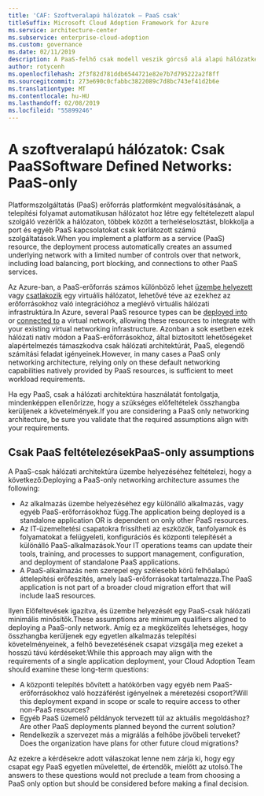 ```yaml
---
title: 'CAF: Szoftveralapú hálózatok – PaaS csak'
titleSuffix: Microsoft Cloud Adoption Framework for Azure
ms.service: architecture-center
ms.subservice: enterprise-cloud-adoption
ms.custom: governance
ms.date: 02/11/2019
description: A PaaS-felhő csak modell veszik górcső alá alapú hálózatkezelési funkció
author: rotycenh
ms.openlocfilehash: 2f3f82d781ddb6544721e82e7b7d795222a2f8ff
ms.sourcegitcommit: 273e690c0cfabbc3822089c7d8bc743ef41d2b6e
ms.translationtype: MT
ms.contentlocale: hu-HU
ms.lasthandoff: 02/08/2019
ms.locfileid: "55899246"
---
```

# <a name="software-defined-networks-paas-only"></a><span data-ttu-id="75727-103">A szoftveralapú hálózatok: Csak PaaS</span><span class="sxs-lookup"><span data-stu-id="75727-103">Software Defined Networks: PaaS-only</span></span>

<span data-ttu-id="75727-104">Platformszolgáltatás (PaaS) erőforrás platformként megvalósításának, a telepítési folyamat automatikusan hálózatot hoz létre egy feltételezett alapul szolgáló vezérlők a hálózaton, többek között a terheléselosztást, blokkolja a port és egyéb PaaS kapcsolatokat csak korlátozott számú szolgáltatások.</span><span class="sxs-lookup"><span data-stu-id="75727-104">When you implement a platform as a service (PaaS) resource, the deployment process automatically creates an assumed underlying network with a limited number of controls over that network, including load balancing, port blocking, and connections to other PaaS services.</span></span>

<span data-ttu-id="75727-105">Az Azure-ban, a PaaS-erőforrás számos különböző lehet [üzembe helyezett](/azure/virtual-network/virtual-network-for-azure-services) vagy [csatlakozik](/azure/virtual-network/virtual-network-service-endpoints-overview) egy virtuális hálózatot, lehetővé téve az ezekhez az erőforrásokhoz való integrációhoz a meglévő virtuális hálózati infrastruktúra.</span><span class="sxs-lookup"><span data-stu-id="75727-105">In Azure, several PaaS resource types can be [deployed into](/azure/virtual-network/virtual-network-for-azure-services) or [connected to](/azure/virtual-network/virtual-network-service-endpoints-overview) a virtual network, allowing these resources to integrate with your existing virtual networking infrastructure.</span></span> <span data-ttu-id="75727-106">Azonban a sok esetben ezek hálózati natív módon a PaaS-erőforrásokhoz, által biztosított lehetőségeket alapértelmezés támaszkodva csak hálózati architektúrát, PaaS, elegendő számítási feladat igényeinek.</span><span class="sxs-lookup"><span data-stu-id="75727-106">However, in many cases a PaaS only networking architecture, relying only on these default networking capabilities natively provided by PaaS resources, is sufficient to meet workload requirements.</span></span>

<span data-ttu-id="75727-107">Ha egy PaaS, csak a hálózati architektúra használatát fontolgatja, mindenképpen ellenőrizze, hogy a szükséges előfeltételek összhangba kerüljenek a követelmények.</span><span class="sxs-lookup"><span data-stu-id="75727-107">If you are considering a PaaS only networking architecture, be sure you validate that the required assumptions align with your requirements.</span></span>

## <a name="paas-only-assumptions"></a><span data-ttu-id="75727-108">Csak PaaS feltételezések</span><span class="sxs-lookup"><span data-stu-id="75727-108">PaaS-only assumptions</span></span>

<span data-ttu-id="75727-109">A PaaS-csak hálózati architektúra üzembe helyezéséhez feltételezi, hogy a következő:</span><span class="sxs-lookup"><span data-stu-id="75727-109">Deploying a PaaS-only networking architecture assumes the following:</span></span>

- <span data-ttu-id="75727-110">Az alkalmazás üzembe helyezéséhez egy különálló alkalmazás, vagy egyéb PaaS-erőforrásokhoz függ.</span><span class="sxs-lookup"><span data-stu-id="75727-110">The application being deployed is a standalone application OR is dependent on only other PaaS resources.</span></span>
- <span data-ttu-id="75727-111">Az IT-üzemeltetési csapatokra frissítheti az eszközök, tanfolyamok és folyamatokat a felügyeleti, konfigurációs és központi telepítését a különálló PaaS-alkalmazások.</span><span class="sxs-lookup"><span data-stu-id="75727-111">Your IT operations teams can update their tools, training, and processes to support management, configuration, and deployment of standalone PaaS applications.</span></span>
- <span data-ttu-id="75727-112">A PaaS-alkalmazás nem szerepel egy szélesebb körű felhőalapú áttelepítési erőfeszítés, amely IaaS-erőforrásokat tartalmazza.</span><span class="sxs-lookup"><span data-stu-id="75727-112">The PaaS application is not part of a broader cloud migration effort that will include IaaS resources.</span></span>

<span data-ttu-id="75727-113">Ilyen Előfeltevések igazítva, és üzembe helyezését egy PaaS-csak hálózati minimális minősítők.</span><span class="sxs-lookup"><span data-stu-id="75727-113">These assumptions are minimum qualifiers aligned to deploying a PaaS-only network.</span></span> <span data-ttu-id="75727-114">Amíg ez a megközelítés lehetséges, hogy összhangba kerüljenek egy egyetlen alkalmazás telepítési követelményeinek, a felhő bevezetésének csapat vizsgálja meg ezeket a hosszú távú kérdéseket:</span><span class="sxs-lookup"><span data-stu-id="75727-114">While this approach may align with the requirements of a single application deployment, your Cloud Adoption Team should examine these long-term questions:</span></span>

- <span data-ttu-id="75727-115">A központi telepítés bővített a hatókörben vagy egyéb nem PaaS-erőforrásokhoz való hozzáférést igényelnek a méretezési csoport?</span><span class="sxs-lookup"><span data-stu-id="75727-115">Will this deployment expand in scope or scale to require access to other non-PaaS resources?</span></span>
- <span data-ttu-id="75727-116">Egyéb PaaS üzemelő példányok tervezett túl az aktuális megoldáshoz?</span><span class="sxs-lookup"><span data-stu-id="75727-116">Are other PaaS deployments planned beyond the current solution?</span></span>
- <span data-ttu-id="75727-117">Rendelkezik a szervezet más a migrálás a felhőbe jövőbeli terveket?</span><span class="sxs-lookup"><span data-stu-id="75727-117">Does the organization have plans for other future cloud migrations?</span></span>

<span data-ttu-id="75727-118">Az ezekre a kérdésekre adott válaszokat lenne nem zárja ki, hogy egy csapat egy PaaS egyetlen művelettel, de értendők, mielőtt az utolsó.</span><span class="sxs-lookup"><span data-stu-id="75727-118">The answers to these questions would not preclude a team from choosing a PaaS only option but should be considered before making a final decision.</span></span>
